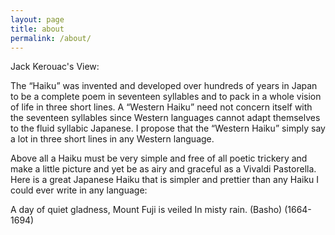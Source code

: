 ```yaml
---
layout: page
title: about
permalink: /about/
---
```


Jack Kerouac's View:

The “Haiku” was invented and developed over hundreds of years in Japan to be a complete poem in seventeen syllables and to pack in a whole vision of life in three short lines. A “Western Haiku” need not concern itself with the seventeen syllables since Western languages cannot adapt themselves to the fluid syllabic Japanese. I propose that the “Western Haiku” simply say a lot in three short lines in any Western language. 

Above all a Haiku must be very simple and free of all poetic trickery and make a little picture and yet be as airy and graceful as a Vivaldi Pastorella. Here is a great Japanese Haiku that is simpler and prettier than any Haiku I could ever write in any language:

A day of quiet gladness,
Mount Fuji is veiled
In misty rain.
(Basho) (1664-1694)

